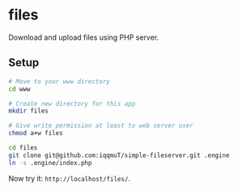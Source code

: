 # files

Download and upload files using PHP server.

## Setup

```bash
# Move to your www directory
cd www

# Create new directory for this app
mkdir files

# Give write permission at least to web server user
chmod a+w files

cd files
git clone git@github.com:iqqmuT/simple-fileserver.git .engine
ln -s .engine/index.php
```

Now try it: `http://localhost/files/`.
